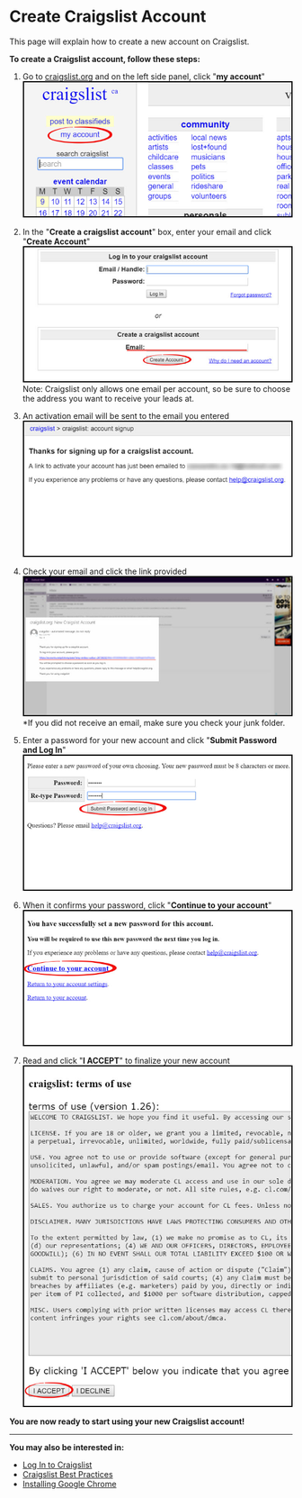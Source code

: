 # Create Craigslist Account
This page will explain how to create a new account on Craigslist.

**To create a Craigslist account, follow these steps:**
1. Go to [craigslist.org](craigslist.org) and on the left side panel, click "**my account**"
![](newaccount1.jpg)

2. In the "**Create a craigslist account**" box, enter your email and click "**Create Account**"
![](newaccount2.jpg)<br>Note: Craigslist only allows one email per account, so be sure to choose the address you want to receive your leads at.

3. An activation email will be sent to the email you entered
![](newaccount3.jpg)

4. Check your email and click the link provided
![](newaccount4.jpg)<br>
*If you did not receive an email, make sure you check your junk folder.

5. Enter a password for your new account and click "**Submit Password and Log In**"
![](newaccount5.jpg)

6. When it confirms your password, click "**Continue to your account**"
![](newaccount6.jpg)

7. Read and click "**I ACCEPT**" to finalize your new account
![](newaccount7.jpg)

**You are now ready to start using your new Craigslist account!**

---

**You may also be interested in:**
- [Log In to Craigslist](http://docs.rooof.com/loginto_craigslist_md.html)
- [Craigslist Best Practices](http://docs.rooof.com/craigslistbest_practices_md.html)
- [Installing Google Chrome](http://docs.rooof.com/installing_google_chrome.html)